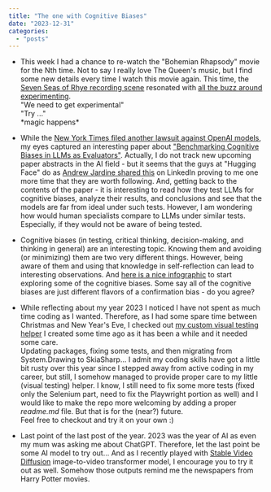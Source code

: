 ```yaml
---
title: "The one with Cognitive Biases"
date: "2023-12-31"
categories: 
  - "posts"
---
```


- This week I had a chance to re-watch the "Bohemian Rhapsody" movie for the Nth time. Not to say I really love The Queen's music, but I find some new details every time I watch this movie again. This time, the [Seven Seas of Rhye recording scene](https://www.youtube.com/watch?v=4WfIbTfpGGc&ab_channel=kehkasha) resonated with [all the buzz around experimenting](/effort-impact-and-experimentation-in-testing/).  
    "We need to get experimental"  
    "Try ..."  
    \*magic happens\*

- While the [New York Times filed another lawsuit against OpenAI models](https://www.theguardian.com/media/2023/dec/27/new-york-times-openai-microsoft-lawsuit), my eyes captured an interesting paper about ["Benchmarking Cognitive Biases in LLMs as Evaluators"](https://arxiv.org/abs/2309.17012). Actually, I do not track new upcoming paper abstracts in the AI field - but it seems that the guys at "Hugging Face" do as [Andrew Jardine shared this](https://www.linkedin.com/posts/andrew-iain-jardine_gpt4-llms-opensource-activity-7146500132774002688-o_SO) on LinkedIn proving to me one more time that they are worth following. And, getting back to the contents of the paper - it is interesting to read how they test LLMs for cognitive biases, analyze their results, and conclusions and see that the models are far from ideal under such tests. However, I am wondering how would human specialists compare to LLMs under similar tests. Especially, if they would not be aware of being tested.

- Cognitive biases (in testing, critical thinking, decision-making, and thinking in general) are an interesting topic. Knowing them and avoiding (or minimizing) them are two very different things. However, being aware of them and using that knowledge in self-reflection can lead to interesting observations. And [here is a nice infographic](https://www.linkedin.com/posts/letsimprove_10-cognitive-biases-faced-by-teams-how-activity-7143276367328002048-EpCp/) to start exploring some of the cognitive biases. Some say all of the cognitive biases are just different flavors of a confirmation bias - do you agree?

- While reflecting about my year 2023 I noticed I have not spent as much time coding as I wanted. Therefore, as I had some spare time between Christmas and New Year's Eve, I checked out [my custom visual testing helper](https://github.com/justlauzadis/dotnet-visual-testing) I created some time ago as it has been a while and it needed some care.  
    Updating packages, fixing some tests, and then migrating from System.Drawing to SkiaSharp... I admit my coding skills have got a little bit rusty over this year since I stepped away from active coding in my career, but still, I somehow managed to provide proper care to my little (visual testing) helper. I know, I still need to fix some more tests (fixed only the Selenium part, need to fix the Playwright portion as well) and I would like to make the repo more welcoming by adding a proper _readme.md_ file. But that is for the (near?) future.  
    Feel free to checkout and try it on your own :)

- Last point of the last post of the year. 2023 was the year of AI as even my mum was asking me about ChatGPT. Therefore, let the last point be some AI model to try out... And as I recently played with [Stable Video Diffusion](https://replicate.com/stability-ai/stable-video-diffusion) image-to-video transformer model, I encourage you to try it out as well. Somehow those outputs remind me the newspapers from Harry Potter movies.

